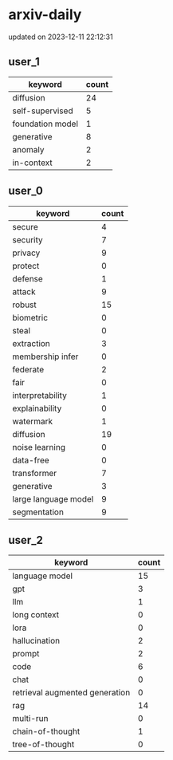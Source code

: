 # arxiv-daily
updated on 2023-12-11 22:12:31
## user_1
| keyword | count |
| - | - |
| diffusion | 24 |
| self-supervised | 5 |
| foundation model | 1 |
| generative | 8 |
| anomaly | 2 |
| in-context | 2 |
## user_0
| keyword | count |
| - | - |
| secure | 4 |
| security | 7 |
| privacy | 9 |
| protect | 0 |
| defense | 1 |
| attack | 9 |
| robust | 15 |
| biometric | 0 |
| steal | 0 |
| extraction | 3 |
| membership infer | 0 |
| federate | 2 |
| fair | 0 |
| interpretability | 1 |
| explainability | 0 |
| watermark | 1 |
| diffusion | 19 |
| noise learning | 0 |
| data-free | 0 |
| transformer | 7 |
| generative | 3 |
| large language model | 9 |
| segmentation | 9 |
## user_2
| keyword | count |
| - | - |
| language model | 15 |
| gpt | 3 |
| llm | 1 |
| long context | 0 |
| lora | 0 |
| hallucination | 2 |
| prompt | 2 |
| code | 6 |
| chat | 0 |
| retrieval augmented generation | 0 |
| rag | 14 |
| multi-run | 0 |
| chain-of-thought | 1 |
| tree-of-thought | 0 |
